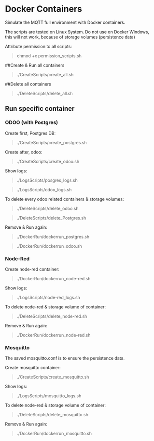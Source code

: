 # Docker Containers
Simulate the MQTT full environment with Docker containers.

The scripts are tested on Linux System. Do not use on Docker Windows, this will not work, because of storage volumes (persistence data)

Attribute permission to all scripts:
>chmod +x permission_scripts.sh

##Create & Run all containers
>./CreateScripts/create_all.sh

##Delete all containers
>./DeleteScripts/delete_all.sh

## Run specific container

### ODOO (with Postgres)
Create first, Postgres DB:
>./CreateScripts/create_postgres.sh

Create after, odoo:
>./CreateScripts/create_odoo.sh

Show logs:
>./LogsScripts/posgres_logs.sh

>./LogsScripts/odoo_logs.sh

To delete every odoo related containers & storage volumes:
>./DeleteScripts/delete_odoo.sh

>./DeleteScripts/delete_Postgres.sh

Remove & Run again:
>./DockerRun/dockerrun_postgres.sh

>./DockerRun/dockerrun_odoo.sh

### Node-Red
Create node-red container:
>./DockerRun/dockerrun_node-red.sh

Show logs:
>./LogsScripts/node-red_logs.sh

To delete node-red & storage volume of container:
>./DeleteScripts/delete_node-red.sh

Remove & Run again:
>./DockerRun/dockerrun_node-red.sh

### Mosquitto
The saved mosquitto.conf is to ensure the persistence data.

Create mosquitto container:
>./CreateScripts/create_mosquitto.sh

Show logs:
>./LogsScripts/mosquitto_logs.sh

To delete node-red & storage volume of container:
>./DeleteScripts/delete_mosquitto.sh

Remove & Run again:
>./DockerRun/dockerrun_mosquitto.sh
